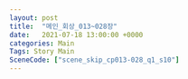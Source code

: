 ```yaml
---
layout: post
title:  "메인_회상_013~028장"
date:   2021-07-18 13:00:00 +0000
categories: Main
Tags: Story Main
SceneCode: ["scene_skip_cp013-028_q1_s10"]
---
```

